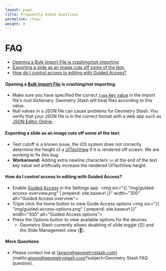 ```yaml
---
layout: page
title: Frequently Asked Questions
permalink: /faq/
weight: 8
---
```


FAQ
======
  * [Opening a Bulk Import File is crashing/not importing](#opening-a-bulk-import-filebulk-import-is-crashingnot-importing)
  * [Exporting a slide as an image cuts off some of the text.](#exporting-a-slide-as-an-image-cuts-off-some-of-the-text)
  * [How do I control access to editing with Guided Access?](#how-do-i-control-access-to-editing-with-guided-access)


#### Opening a [Bulk Import File](bulk-import/) is crashing/not importing. 

  * Make sure you have specified the correct [`type` key value](http://geometrystash.com/bulk-import/#type) in the import file's root dictionary. Geometry Stash will treat files according to this value. 
  * Null values in a JSON file can cause problems for Geometry Stash. You verify that your JSON file is in the correct format with a web app such as [JSON Editor Online](http://www.jsoneditoronline.org).


#### Exporting a slide as an image cuts off some of the text.

  * Text cutoff is a known issue, the iOS system does not correctly determine the height of a [UITextView](https://developer.apple.com/library/ios/documentation/UIKit/Reference/UITextView_Class/) if it is rendered off screen. We are working to fix this bug. 
  * **Workaround:** Adding extra newline characters `\n` at the end of the text key value will artificially increase the rendered UITextView height. 


#### How do I control access to editing with Guided Access?

  * Enable [Guided Access](https://support.apple.com/en-us/HT202612) in the Settings app. 
<img src="{{ "img/guided-access-overview.png" | prepend: site.baseurl }}" width="300"  alt="Guided Access overview">
  * Triple click the home button to view Guide Access options
<img src="{{ "img/guided-access-options.png" | prepend: site.baseurl }}" width="300"  alt="Guided Access options">
  * Press the Options button to view available options for the devices. 
    * Geometry Stash currently allows disabling of slide toggle (☰) and the Slide Management view (📂). 

#### More Questions

  * Please contact me at [anson@geometrystash.com](mailto:anson@geometrystash.com?subject=Geometry Stash FAQ question). 